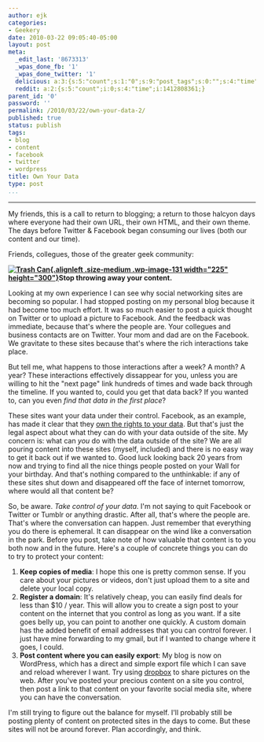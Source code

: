 ```yaml
---
author: ejk
categories:
- Geekery
date: 2010-03-22 09:05:40-05:00
layout: post
meta:
  _edit_last: '8673313'
  _wpas_done_fb: '1'
  _wpas_done_twitter: '1'
  delicious: a:3:{s:5:"count";s:1:"0";s:9:"post_tags";s:0:"";s:4:"time";s:10:"1272329295";}
  reddit: a:2:{s:5:"count";i:0;s:4:"time";i:1412808361;}
parent_id: '0'
password: ''
permalink: /2010/03/22/own-your-data-2/
published: true
status: publish
tags:
- blog
- content
- facebook
- twitter
- wordpress
title: Own Your Data
type: post
...
```

---

My friends, this is a call to return to blogging; a return to those halcyon days where everyone had their own URL, their own HTML, and their own theme. The days before Twitter & Facebook began consuming our lives (both our content and our time).

Friends, collegues, those of the greater geek community:

**[![Trash Can](/assets/2010/03/image005.jpeg?w=225 "Trash"){.alignleft .size-medium .wp-image-131 width="225" height="300"}](http://rhymeswithtoaster.com/2010/03/22/own-your-data-2/image005/)Stop throwing away your content.**

Looking at my own experience I can see why social networking sites are becoming so popular. I had stopped posting on my personal blog because it had become too much effort. It was so much easier to post a quick thought on Twitter or to upload a picture to Facebook. And the feedback was immediate, because that's where the people are. Your collegues and business contacts are on Twitter. Your mom and dad are on the Facebook. We gravitate to these sites because that's where the rich interactions take place.

But tell me, what happens to those interactions after a week? A month? A year? These interactions effectively dissappear for you, unless you are willing to hit the "next page" link hundreds of times and wade back through the timeline. If you wanted to, could you get that data back? If you wanted to, can you even *find that data in the first place*?

These sites want your data under their control. Facebook, as an example, has made it clear that they [own the rights to your data](http://mashable.com/2009/02/16/facebook-tos-privacy/). But that's just the legal aspect about what they can do with your data outside of the site. My concern is: what can *you* do with the data outside of the site? We are all pouring content into these sites (myself, included) and there is no easy way to get it back out if we wanted to. Good luck looking back 20 years from now and trying to find all the nice things people posted on your Wall for your birthday. And that's nothing compared to the unthinkable: if any of these sites shut down and disappeared off the face of internet tomorrow, where would all that content be?

So, be aware. *Take control of your data.* I'm not saying to quit Facebook or Twitter or Tumblr or anything drastic. After all, that's where the people are. That's where the conversation can happen. Just remember that everything you do there is ephemeral. It can disappear on the wind like a conversation in the park. Before you post, take note of how valuable that content is to you both now and in the future. Here's a couple of concrete things you can do to try to protect your content:

1.  **Keep copies of media**: I hope this one is pretty common sense. If you care about your pictures or videos, don't just upload them to a site and delete your local copy.
2.  **Register a domain**: It's relatively cheap, you can easily find deals for less than \$10 / year. This will allow you to create a sign post to your content on the internet that you control as long as you want. If a site goes belly up, you can point to another one quickly. A custom domain has the added benefit of email addresses that you can control forever. I just have mine forwarding to my gmail, but if I wanted to change where it goes, I could.
3.  **Post content where you can easily export**: My blog is now on WordPress, which has a direct and simple export file which I can save and reload wherever I want. Try using [dropbox](http://www.dropbox.com/) to share pictures on the web. After you've posted your precious content on a site you control, then post a link to that content on your favorite social media site, where you can have the conversation.

I'm still trying to figure out the balance for myself. I'll probably still be posting plenty of content on protected sites in the days to come. But these sites will not be around forever. Plan accordingly, and think.
